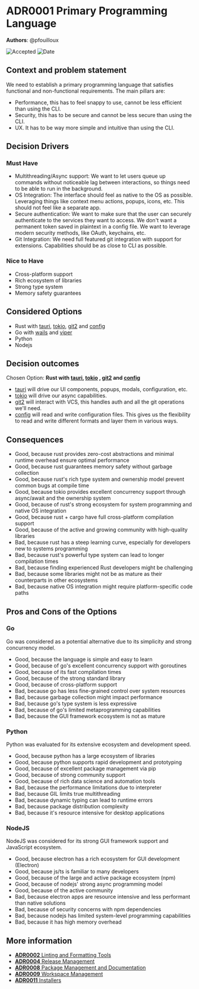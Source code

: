 # **ADR0001** Primary Programming Language

**Authors**: @pfouilloux

![Accepted](https://img.shields.io/badge/status-accepted-success) ![Date](https://img.shields.io/badge/Date-20_Dec_2024-lightblue)

## Context and problem statement

We need to establish a primary programming language that satisfies functional and non-functional requirements.
The main pillars are:

* Performance, this has to feel snappy to use, cannot be less efficient than using the CLI.
* Security, this has to be secure and cannot be less secure than using the CLI.
* UX. It has to be way more simple and intuitive than using the CLI.

## Decision Drivers

### Must Have

* Multithreading/Async support: We want to let users queue up commands without noticeable lag between interactions, so things need to be able to run in the background.
* OS Integration: The interface should feel as native to the OS as possible. Leveraging things like context menu actions, popups, icons, etc. This should not feel like a separate app.
* Secure authentication: We want to make sure that the user can securely authenticate to the services they want to access. We don't want a permanent token saved in plaintext in a config file.
   We want to leverage modern security methods, like OAuth, keychains, etc.
* Git Integration: We need full featured git integration with support for extensions. Capabilities should be as close to CLI as possible.

### Nice to Have

* Cross-platform support
* Rich ecosystem of libraries
* Strong type system
* Memory safety guarantees

## Considered Options

* Rust with [tauri](https://tauri.app/), [tokio](https://tokio.rs/), [git2](https://github.com/libgit2/libgit2) and [config](https://github.com/rust-cli/config-rs)
* Go with [wails](https://wails.app/) and [viper](https://github.com/spf13/viper)
* Python
* Nodejs

## Decision outcomes

Chosen Option: **Rust with [tauri](https://tauri.app/), [tokio](https://tokio.rs/) , [git2](https://github.com/libgit2/libgit2) and [config](https://github.com/rust-cli/config-rs)**

* [tauri](https://tauri.app/) will drive our UI components, popups, modals, configuration, etc.
* [tokio](https://tokio.rs/) will drive our async capabilities.
* [git2](https://docs.rs/git2/latest/git2/) will interact with VCS, this handles auth and all the git operations we'll need.
* [config](https://github.com/rust-cli/config-rs) will read and write configuration files. This gives us the flexibility to read and write different formats and layer them in various ways.

## Consequences

* Good, because rust provides zero-cost abstractions and minimal runtime overhead ensure optimal performance
* Good, because rust guarantees memory safety without garbage collection
* Good, because rust's rich type system and ownership model prevent common bugs at compile time
* Good, because tokio provides excellent concurrency support through async/await and the ownership system
* Good, because of rust's strong ecosystem for system programming and native OS integration
* Good, because rust + cargo have full cross-platform compilation support
* Good, because of the active and growing community with high-quality libraries
* Bad, because rust has a steep learning curve, especially for developers new to systems programming
* Bad, because rust's powerful type system can lead to longer compilation times
* Bad, because finding experienced Rust developers might be challenging
* Bad, because some libraries might not be as mature as their counterparts in other ecosystems
* Bad, because native OS integration might require platform-specific code paths

## Pros and Cons of the Options

### Go

Go was considered as a potential alternative due to its simplicity and strong concurrency model.

* Good, because the language is simple and easy to learn
* Good, because of go's excellent concurrency support with goroutines
* Good, because of its fast compilation times
* Good, because of the strong standard library
* Good, because of cross-platform support
* Bad, because go has less fine-grained control over system resources
* Bad, because garbage collection might impact performance
* Bad, because go's type system is less expressive
* Bad, because of go's limited metaprogramming capabilities
* Bad, because the GUI framework ecosystem is not as mature

### Python

Python was evaluated for its extensive ecosystem and development speed.

* Good, because python has a large ecosystem of libraries
* Good, because python supports rapid development and prototyping
* Good, because of excellent package management via pip
* Good, because of strong community support
* Good, because of rich data science and automation tools
* Bad, because the performance limitations due to interpreter
* Bad, because GIL limits true multithreading
* Bad, because dynamic typing can lead to runtime errors
* Bad, because package distribution complexity
* Bad, because it's resource intensive for desktop applications

### NodeJS

NodeJS was considered for its strong GUI framework support and JavaScript ecosystem.

* Good, because electron has a rich ecosystem for GUI development (Electron)
* Good, because js/ts is familiar to many developers
* Good, because of the large and active package ecosystem (npm)
* Good, because of nodejs' strong async programming model
* Good, because of the active community
* Bad, because electron apps are resource intensive and less performant than native solutions
* Bad, because of security concerns with npm dependencies
* Bad, because nodejs has limited system-level programming capabilities
* Bad, because it has high memory overhead

## More information

* [**ADR0002** Linting and Formatting Tools](adr-0002-linting-and-formatting-tools.md)
* [**ADR0004** Release Management](adr-0004-release-management.md)
* [**ADR0008** Package Management and Documentation](adr-0008-package-management-and-documentation.md)
* [**ADR0009** Workspace Management](adr-0009-workspace-management.md)
* [**ADR0011** Installers](adr-0011-installers.md)
